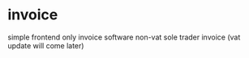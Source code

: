# invoice
simple frontend only invoice software non-vat sole trader invoice (vat update will come later)
